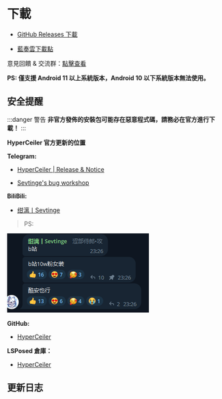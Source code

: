 # 下載

- [GitHub Releases 下載](https://github.com/ReChronoRain/HyperCeiler/releases)

- [藍奏雲下載點](http://api.sevtinge.cc/update.php)

意見回饋 & 交流群：[點擊查看](/zh_TW/Support.html)

**PS: 僅支援 Android 11 以上系統版本，Android 10 以下系統版本無法使用。**

## 安全提醒

:::danger 警告
**非官方發佈的安裝包可能存在惡意程式碼，請務必在官方進行下載！**
:::

**HyperCeiler 官方更新的位置**

**Telegram:**

- [HyperCeiler | Release & Notice](https://t.me/cemiuiler_release)

- [Sevtinge's bug workshop](https://t.me/sevtinge_mod)

**BiliBili:**

- [绀漓丨Sevtinge](https://space.bilibili.com/526912874)

> PS:

![bilibili](/images/bilibili.png)

**GitHub:**

- [HyperCeiler](https://github.com/ReChronoRain/HyperCeiler)

**LSPosed 倉庫：**

- [HyperCeiler](https://modules.lsposed.org/module/com.sevtinge.hyperceiler)

## 更新日志

<FetchInfo :i18n="i18n"/>

<script setup>
import FetchInfo from '/.vitepress/components/FetchInfo.vue';

const i18n = {
    loading_tips: "正在獲取更新日誌，請稍後... 更新日誌由 LSPosed 提供！如果持續無法加載，請嘗試更換網絡環境",
    version: "版本號：",
    update_date: "更新日期：",
    error_log: "無法獲取更新日誌！",
}
</script>
